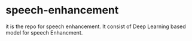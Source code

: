 # speech-enhancement
it is the repo for speech enhancement. It consist of Deep Learning based model for speech Enhancment.
